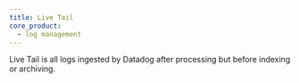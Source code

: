 ```yaml
---
title: Live Tail
core_product:
  - log management
---
```

Live Tail is all logs ingested by Datadog after processing but before indexing or archiving.